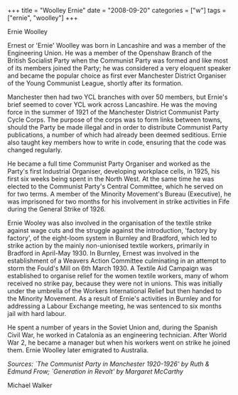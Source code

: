 +++
title = "Woolley Ernie"
date = "2008-09-20"
categories = ["w"]
tags = ["ernie", "woolley"]
+++

Ernie Woolley

Ernest or 'Ernie' Woolley was born in Lancashire and was a member of the Engineering Union. He was a member of the Openshaw Branch of the British Socialist Party when the Communist Party was formed and like most of its members joined the Party; he was considered a very eloquent speaker and became the popular choice as first ever Manchester District Organiser of the Young Communist League, shortly after its formation.

Manchester then had two YCL branches with over 50 members, but Ernie's brief seemed to cover YCL work across Lancashire. He was the moving force in the summer of 1921 of the Manchester District Communist Party Cycle Corps. The purpose of the corps was to form links between towns, should the Party be made illegal and in order to distribute Communist Party publications, a number of which had already been deemed seditious. Ernie also taught key members how to write in code, ensuring that the code was changed regularly.

He became a full time Communist Party Organiser and worked as the Party's first Industrial Organiser, developing workplace cells, in 1925, his first six weeks being spent in the North West. At the same time he was elected to the Communist Party's Central Committee, which he served on for two terms. A member of the Minority Movement's Bureau (Executive), he was imprisoned for two months for his involvement in strike activities in Fife during the General Strike of 1926.

Ernie Wooley was also involved in the organisation of the textile strike against wage cuts and the struggle against the introduction, 'factory by factory', of the eight-loom system in Burnley and Bradford, which led to strike action by the mainly non-unionised textile workers, primarily in Bradford in April-May 1930. In Burnley, Ernest was involved in the establishment of a Weavers Action Committee culminating in an attempt to storm the Fould's Mill on 6th March 1930. A Textile Aid Campaign was established to organise relief for the women textile workers, many of whom received no strike pay, because they were not in unions. This was initially under the umbrella of the Workers International Relief but then handed to the Minority Movement. As a result of Ernie's activities in Burnley and for addressing a Labour Exchange meeting, he was sentenced to six months jail with hard labour.

He spent a number of years in the Soviet Union and, during the Spanish Civil War, he worked in Catalonia as an engineering technician. After World War 2, he became a manager but when his workers went on strike he joined them. Ernie Woolley later emigrated to Australia.

_Sources: \`The Communist Party in Manchester 1920-1926' by Ruth & Edmund Frow; \`Generation in Revolt' by Margaret McCarthy_

Michael Walker
